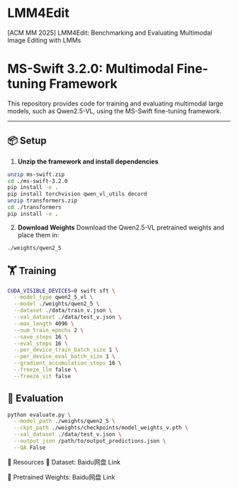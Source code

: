 # LMM4Edit
[ACM MM 2025] LMM4Edit: Benchmarking and Evaluating Multimodal Image Editing with LMMs

# MS-Swift 3.2.0: Multimodal Fine-tuning Framework

This repository provides code for training and evaluating multimodal large models, such as Qwen2.5-VL, using the MS-Swift fine-tuning framework.

---

## 📦 Setup

1. **Unzip the framework and install dependencies**
```bash
unzip ms-swift.zip
cd ./ms-swift-3.2.0
pip install -e .
pip install torchvision qwen_vl_utils decord
unzip transformers.zip
cd ./transformers
pip install -e .
```
2. **Download Weights**
Download the Qwen2.5-VL pretrained weights and place them in:
```bash
./weights/qwen2_5
```
## 🏋️ Training
```bash
CUDA_VISIBLE_DEVICES=0 swift sft \
  --model_type qwen2_5_vl \
  --model ./weights/qwen2_5 \
  --dataset ./data/train_v.json \
  --val_dataset ./data/test_v.json \
  --max_length 4096 \
  --num_train_epochs 2 \
  --save_steps 16 \
  --eval_steps 16 \
  --per_device_train_batch_size 1 \
  --per_device_eval_batch_size 1 \
  --gradient_accumulation_steps 16 \
  --freeze_llm false \
  --freeze_vit false
```

## 🧪 Evaluation
```bash
python evaluate.py \
  --model_path ./weights/qwen2_5 \
  --ckpt_path ./weights/checkpoints/model_weights_v.pth \
  --val_dataset ./data/test_v.json \
  --output_json /path/to/output_predictions.json \
  --QA False
```

📁 Resources
📄 Dataset: Baidu网盘 Link

🎯 Pretrained Weights: Baidu网盘 Link


